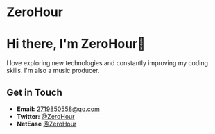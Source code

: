 # ZeroHour
# Hi there, I'm ZeroHour👋

I love exploring new technologies and constantly improving my coding skills. I'm also a music producer.

## Get in Touch
- **Email:** 2719850558@qq.com
- **Twitter:** [@ZeroHour](https://x.com/ZeroHour0S)
- **NetEase** [@ZeroHour](https://music.163.com/#/artist?id=33400424)

